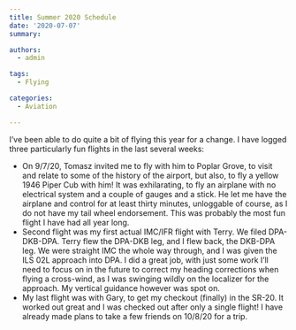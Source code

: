 ```yaml
---
title: Summer 2020 Schedule
date: '2020-07-07'
summary:

authors:
  - admin

tags:
  - Flying

categories:
  - Aviation

---
```

I’ve been able to do quite a bit of flying this year for a change. I have logged three particularly fun flights in the last several weeks:

- On 9/7/20, Tomasz invited me to fly with him to Poplar Grove, to visit and relate to some of the history of the airport, but also, to fly a yellow 1946 Piper Cub with him! It was exhilarating, to fly an airplane with no electrical system and a couple of gauges and a stick. He let me have the airplane and control for at least thirty minutes, unloggable of course, as I do not have my tail wheel endorsement. This was probably the most fun flight I have had all year long.
- Second flight was my first actual IMC/IFR flight with Terry. We filed DPA-DKB-DPA. Terry flew the DPA-DKB leg, and I flew back, the DKB-DPA leg. We were straight IMC the whole way through, and I was given the ILS 02L approach into DPA. I did a great job, with just some work I’ll need to focus on in the future to correct my heading corrections when flying a cross-wind, as I was swinging wildly on the localizer for the approach. My vertical guidance however was spot on.
- My last flight was with Gary, to get my checkout (finally) in the SR-20. It worked out great and I was checked out after only a single flight! I have already made plans to take a few friends on 10/8/20 for a trip.